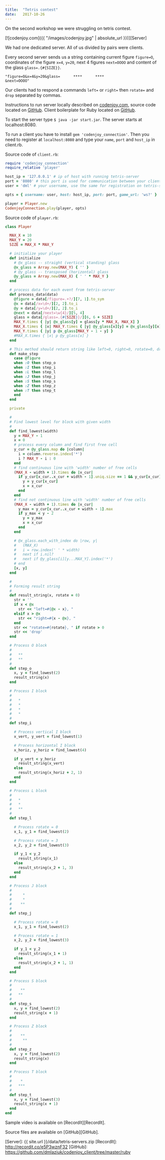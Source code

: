 ```yaml
---
title:  "Tetris contest"
date:   2017-10-26
---
```

On the second workshop we were struggling on tetris contest.

[![codenjoy.com]({{ "/images/codenjoy.jpg" | absolute_url }})][Server]

We had one dedicated server. All of us divided by pairs were clients.

Every second server sends us a string containing current figure `figure=O`, coordinates of the figure `x=4`, `y=20`, next 4 figures `next=OOOO` and content of the glass `glass=.{#{SIZE}}`.

`"figure=O&x=4&y=20&glass=      ****      ****                                                                                                                                                                                    &next=OOOO"`

Our clients had to respond a commands `left=` or `right=` then `rotate=` and `drop` separated by commas.

Instructions to run server locally described on [codenjoy.com](http://codenjoy.com/portal/?cat=3), source code located on [GitHub](https://github.com/tdd-elevator-training/tetris.git).
Client boilerplate for Ruby located on [GitHub](https://github.com/FUT/codenjoy_client.git).

To start the server type `$ java -jar start.jar`. The server starts at localhost:8080.

To run a client you have to install `gem 'codenjoy_connection'`.
Then you need to register at `localhost:8080` and type your `name`, `port` and `host_ip` in client.rb.

Source code of `client.rb`:
```ruby
require 'codenjoy_connection'
require_relative 'player'

host_ip = '127.0.0.1' # ip of host with running tetris-server
port = '8080' # this port is used for communication between your client and tetris-server
user = 'dml' # your username, use the same for registration on tetris-server

opts = { username: user, host: host_ip, port: port, game_url: 'ws?' }

player = Player.new
CodenjoyConnection.play(player, opts)
```

Source code of `player.rb`:
```ruby
class Player

  MAX_X = 10
  MAX_Y = 20
  SIZE = MAX_X * MAX_Y

  # initialize your player
  def initialize
    # @x_glass -- straight (vertical standing) glass
    @x_glass = Array.new(MAX_Y) { '' }
    # @y_glass -- transposed (horizontal) glass
    @y_glass = Array.new(MAX_X) { ' ' * MAX_Y }
  end

  # process data for each event from tetris-server
  def process_data(data)
    @figure = data[/figure=.+?/][7, 1].to_sym
    @x = data[/x=\d+/][2, 2].to_i
    @y = data[/y=\d+/][2, 2].to_i
    @next = data[/next=\w{4}/][5, 4]
    glass = data[/glass=.{#{SIZE}}/][6, 6 + SIZE]
    MAX_Y.times { |y| @x_glass[y] = glass[y * MAX_X, MAX_X] }
    MAX_X.times { |x| MAX_Y.times { |y| @y_glass[x][y] = @x_glass[y][x] } }
    MAX_Y.times { |y| p @x_glass[MAX_Y - 1 - y] }
    #MAX_X.times { |x| p @y_glass[x] }
  end

  # This method should return string like left=0, right=0, rotate=0, drop'
  def make_step
    case @figure
    when :O then step_o
    when :I then step_i
    when :L then step_l
    when :J then step_j
    when :S then step_s
    when :Z then step_z
    when :T then step_t
    end
  end

  private

  #
  # Find lowest level for block with given width
  #
  def find_lowest(width)
    y = MAX_Y - 1
    x = 0
    # process every column and find first free cell
    y_cur = @y_glass.map do |column|
      i = column.reverse.index('*')
      i ? MAX_Y - i : 0
    end
    # find continuous line with 'width' number of free cells
    (MAX_X - width + 1).times do |x_cur|
      if y_cur[x_cur..x_cur + width - 1].uniq.size == 1 && y_cur[x_cur] < y
        y = y_cur[x_cur]
        x = x_cur
      end
    end
    # find not continuous line with 'width' number of free cells
    (MAX_X - width + 1).times do |x_cur|
      y_max = y_cur[x_cur..x_cur + width - 1].max
      if y_max < y - 2
        y = y_max
        x = x_cur
      end
    end

    # @x_glass.each_with_index do |row, y|
    #   (MAX_X)
    #   i = row.index(' ' * width)
    #   next if i.nil?
    #   next if @y_glass[i][y...MAX_Y].index('*')
    # end
    [x, y]
  end

  #
  # Forming result string
  #
  def result_string(x, rotate = 0)
    str = ''
    if x < @x
      str << "left=#{@x - x}, "
    elsif x > @x
      str << "right=#{x - @x}, "
    end
    str << "rotate=#{rotate}, " if rotate > 0
    str << 'drop'
  end

  # Process O block
  #
  #   **
  #   **
  #
  def step_o
    x, y = find_lowest(2)
    result_string(x)
  end

  # Process I block
  #
  #   *
  #   *
  #   *
  #   *
  #
  def step_i

    # Process vertical I block
    x_vert, y_vert = find_lowest(1)

    # Process horizontal I block
    x_horiz, y_horiz = find_lowest(4)

    if y_vert < y_horiz
      result_string(x_vert)
    else
      result_string(x_horiz + 2, 1)
    end
  end

  # Process L block
  #
  #   *
  #   *
  #   **
  #
  def step_l

    # Process rotate = 0
    x_1, y_1 = find_lowest(2)

    # Process rotate = 3
    x_2, y_2 = find_lowest(3)

    if y_1 < y_2
      result_string(x_1)
    else
      result_string(x_2 + 1, 3)
    end
  end

  # Process J block
  #
  #     *
  #     *
  #    **
  #
  def step_j

    # Process rotate = 0
    x_1, y_1 = find_lowest(2)

    # Process rotate = 1
    x_2, y_2 = find_lowest(3)

    if y_1 < y_2
      result_string(x_1 + 1)
    else
      result_string(x_2 + 1, 1)
    end
  end

  # Process S block
  #
  #    **
  #   **
  #
  def step_s
    x, y = find_lowest(2)
    result_string(x + 1)
  end

  # Process Z block
  #
  #    **
  #     **
  #
  def step_z
    x, y = find_lowest(2)
    result_string(x)
  end

  # Process T block
  #
  #    *
  #   ***
  #
  def step_t
    x, y = find_lowest(3)
    result_string(x + 1)
  end
end
```

Sample video is available on [RecordIt][RecordIt].

Source files are available on [GitHub][GitHub].

[Server]: {{ site.url }}/data/tetris-servers.zip
[RecordIt]: http://recordit.co/e5P3wznF32
[GitHub]: https://github.com/dmlaziuk/codenjoy_client/tree/master/ruby
